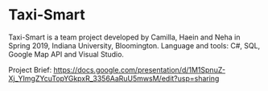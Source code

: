 # Taxi-Smart

Taxi-Smart is a team project developed by Camilla, Haein and Neha in Spring 2019, Indiana University, Bloomington.
Language and tools: C#, SQL, Google Map API and Visual Studio.

Project Brief: https://docs.google.com/presentation/d/1M1SpnuZ-Xj_YImgZYcuTopYGkpxR_3356AaRuU5mwsM/edit?usp=sharing
